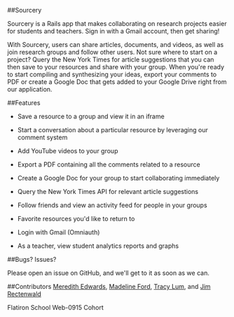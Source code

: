 ##Sourcery

Sourcery is a Rails app that makes collaborating on research projects easier for students and teachers. Sign in with a Gmail account, then get sharing! 

With Sourcery, users can share articles, documents, and videos, as well as join research groups and follow other users. Not sure where to start on a project? Query the New York Times for article suggestions that you can then save to your resources and share with your group. When you're ready to start compiling and synthesizing your ideas, export your comments to PDF or create a Google Doc that gets added to your Google Drive right from our application. 


##Features 

* Save a resource to a group and view it in an iframe 

* Start a conversation about a particular resource by leveraging our comment system

* Add YouTube videos to your group 

* Export a PDF containing all the comments related to a resource

* Create a Google Doc for your group to start collaborating immediately

* Query the New York Times API for relevant article suggestions 

* Follow friends and view an activity feed for people in your groups 

* Favorite resources you'd like to return to 

* Login with Gmail (Omniauth)

* As a teacher, view student analytics reports and graphs  

##Bugs? Issues?

Please open an issue on GitHub, and we'll get to it as soon as we can. 

##Contributors 
[Meredith Edwards](https://github.com/medwards1771), [Madeline Ford](https://github.com/mford22392), [Tracy Lum](https://github.com/talum), and [Jim Rectenwald](https://github.com/jrectenwald) 

Flatiron School Web-0915 Cohort 